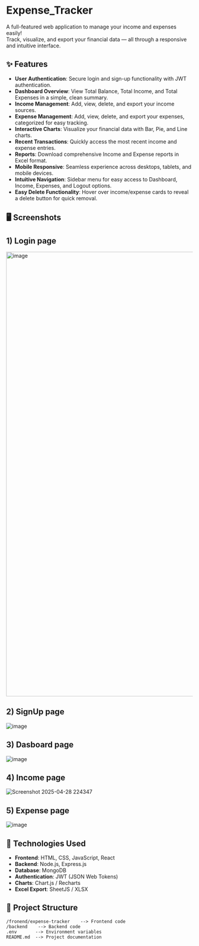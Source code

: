 # Expense_Tracker

A full-featured web application to manage your income and expenses easily!  
Track, visualize, and export your financial data — all through a responsive and intuitive interface.

## ✨ Features

- **User Authentication**: Secure login and sign-up functionality with JWT authentication.
- **Dashboard Overview**: View Total Balance, Total Income, and Total Expenses in a simple, clean summary.
- **Income Management**: Add, view, delete, and export your income sources.
- **Expense Management**: Add, view, delete, and export your expenses, categorized for easy tracking.
- **Interactive Charts**: Visualize your financial data with Bar, Pie, and Line charts.
- **Recent Transactions**: Quickly access the most recent income and expense entries.
- **Reports**: Download comprehensive Income and Expense reports in Excel format.
- **Mobile Responsive**: Seamless experience across desktops, tablets, and mobile devices.
- **Intuitive Navigation**: Sidebar menu for easy access to Dashboard, Income, Expenses, and Logout options.
- **Easy Delete Functionality**: Hover over income/expense cards to reveal a delete button for quick removal.

## 🖥️ Screenshots

## 1) Login page
   <img width="1920" height="1200" alt="image" src="https://github.com/user-attachments/assets/999cf1f5-1ef2-4440-88ea-540161e2f4bd" />

   
## 2) SignUp page
   ![image](https://github.com/user-attachments/assets/95020e0c-7d79-4583-9567-72cad01d3fb9)
 
## 3) Dasboard page
   ![image](https://github.com/user-attachments/assets/219a2517-7934-41bd-8046-16329939deb8)

## 4) Income page
   ![Screenshot 2025-04-28 224347](https://github.com/user-attachments/assets/9fe836e3-1c7f-42d2-a415-57bf29c4c9f3)

## 5) Expense page
   ![image](https://github.com/user-attachments/assets/c6048fc2-c32b-4464-836c-ac16f3be826e)



## 🚀 Technologies Used

- **Frontend**: HTML, CSS, JavaScript, React
- **Backend**: Node.js, Express.js
- **Database**: MongoDB
- **Authentication**: JWT (JSON Web Tokens)
- **Charts**: Chart.js / Recharts
- **Excel Export**: SheetJS / XLSX


## 📑 Project Structure

```
/fronend/expense-tracker    --> Frontend code
/backend    --> Backend code
.env       --> Environment variables
README.md  --> Project documentation
```
